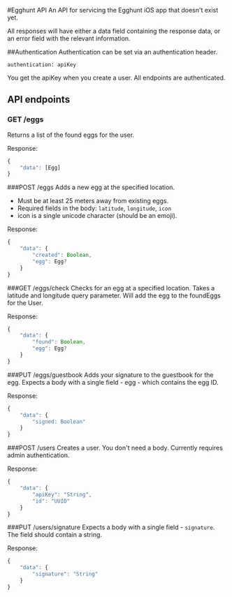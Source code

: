 #Egghunt API
An API for servicing the Egghunt iOS app that doesn't exist yet.

All responses will have either a data field containing the response data,
or an error field with the relevant information.

##Authentication
Authentication can be set via an authentication header.

`authentication: apiKey`

You get the apiKey when you create a user.  All endpoints are authenticated.

## API endpoints

### GET /eggs
Returns a list of the found eggs for the user.  

Response:
```javascript
{
    "data": [Egg]
}
```

###POST /eggs
Adds a new egg at the specified location.
* Must be at least 25 meters away from existing eggs.
* Required fields in the body: `latitude`, `longitude`, `icon`
* icon is a single unicode character (should be an emoji).

Response:
```javascript
{
    "data": {
        "created": Boolean,
        "egg": Egg?
    }
}
```

###GET /eggs/check
Checks for an egg at a specified location.  Takes a latitude and longitude query parameter.
Will add the egg to the foundEggs for the User.

Response:
```javascript
{
    "data": {
        "found": Boolean,
        "egg": Egg?
    }
}
```

###PUT /eggs/guestbook
Adds your signature to the guestbook for the egg.  Expects a body with a
single field - egg - which contains the egg ID.

Response:
```javascript
{
    "data": {
        "signed: Boolean"
    }
}
```

###POST /users
Creates a user.  You don't need a body.  Currently requires admin authentication.

Response:
```javascript
{
    "data": {
        "apiKey": "String",
        "id": "UUID"
    }
}
```

###PUT /users/signature
Expects a body with a single field - `signature`.  The field should contain a string.

Response:
```javascript
{
    "data": {
        "signature": "String"
    }
}
```
